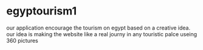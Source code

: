 # egyptourism1
our application encourage the tourism on egypt based on a creative idea.
 our idea is making the website like a real journy in any touristic palce useing 360 pictures 
